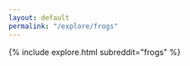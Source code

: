 ```yaml
---
layout: default
permalink: "/explore/frogs"
---
```


<link rel="stylesheet" type="text/css" href="/static/css/explore.css">
{% include explore.html subreddit="frogs" %}
